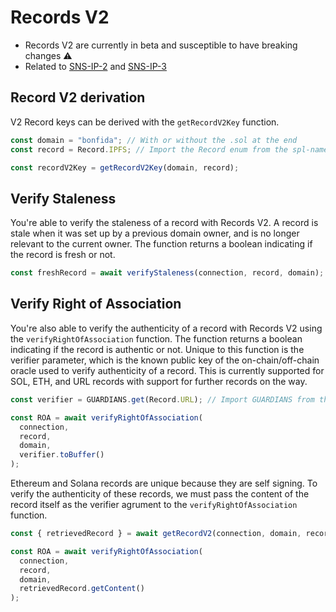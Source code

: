 # Records V2

- Records V2 are currently in beta and susceptible to have breaking changes ⚠️
- Related to [SNS-IP-2](https://github.com/Bonfida/sns-ip/blob/master/proposals/sns-ip-2.md) and [SNS-IP-3](https://github.com/Bonfida/sns-ip/blob/master/proposals/sns-ip-3.md)

## Record V2 derivation

V2 Record keys can be derived with the `getRecordV2Key` function.

```js
const domain = "bonfida"; // With or without the .sol at the end
const record = Record.IPFS; // Import the Record enum from the spl-name-service library

const recordV2Key = getRecordV2Key(domain, record);
```

## Verify Staleness

You're able to verify the staleness of a record with Records V2. A record is stale when it was set up by a previous domain owner, and is no longer relevant to the current owner. The function returns a boolean indicating if the record is fresh or not.

```js
const freshRecord = await verifyStaleness(connection, record, domain);
```

## Verify Right of Association

You're also able to verify the authenticity of a record with Records V2 using the `verifyRightOfAssociation` function. The function returns a boolean indicating if the record is authentic or not. Unique to this function is the verifier parameter, which is the known public key of the on-chain/off-chain oracle used to verify authenticity of a record. This is currently supported for SOL, ETH, and URL records with support for further records on the way.

```js
const verifier = GUARDIANS.get(Record.URL); // Import GUARDIANS from the spl-name-service library

const ROA = await verifyRightOfAssociation(
  connection,
  record,
  domain,
  verifier.toBuffer()
);
```

Ethereum and Solana records are unique because they are self signing. To verify the authenticity of these records, we must pass the content of the record itself as the verifier agrument to the `verifyRightOfAssociation` function.

```js
const { retrievedRecord } = await getRecordV2(connection, domain, record); // Import getRecordV2 from the spl-name-service library

const ROA = await verifyRightOfAssociation(
  connection,
  record,
  domain,
  retrievedRecord.getContent()
);
```
